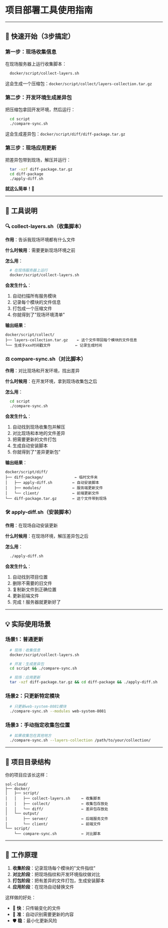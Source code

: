 # 项目部署工具使用指南

---

## 🚀 快速开始（3步搞定）

### 第一步：现场收集信息
在现场服务器上运行收集脚本：
```bash
  docker/script/collect-layers.sh
```
这会生成一个压缩包：`docker/script/collect/layers-collection.tar.gz`

### 第二步：开发环境生成差异包
把压缩包拿回开发环境，然后运行：
```bash
  cd script
  ./compare-sync.sh
```
这会生成差异包：`docker/script/diff/diff-package.tar.gz`

### 第三步：现场应用更新
把差异包带到现场，解压并运行：
```bash
  tar -xzf diff-package.tar.gz
  cd diff-package
  ./apply-diff.sh
```

**就这么简单！🎉**

---

## 📁 工具说明

### 🔍 collect-layers.sh（收集脚本）
**作用**：告诉我现场环境都有什么文件

**什么时候用**：需要更新现场环境之前

**怎么用**：
```bash
  # 在现场服务器上运行
  docker/script/collect-layers.sh
```

**会发生什么**：
1. 自动扫描所有服务模块
2. 记录每个模块的文件信息
3. 打包成一个压缩文件
4. 你就得到了"现场环境清单"

**输出结果**：
```
docker/script/collect/
├── layers-collection.tar.gz    ← 这个文件带回每个模块的文件信息
└── 生成于xxx时间戳文件           ← 记录生成时间
```

### ⚖️ compare-sync.sh（对比脚本）
**作用**：对比现场和开发环境，找出差异

**什么时候用**：在开发环境，拿到现场收集包之后

**怎么用**：
```bash
  cd script
  ./compare-sync.sh
```

**会发生什么**：
1. 自动找到现场收集包并解压
2. 对比现场和本地的文件差异
3. 把需要更新的文件打包
4. 生成自动安装脚本
5. 你就得到了"差异更新包"

**输出结果**：
```
docker/script/diff/
├── diff-package/              ← 临时文件夹
│   ├── apply-diff.sh         ← 自动安装脚本
│   ├── modules/              ← 服务端更新文件
│   └── client/               ← 前端更新文件
└── diff-package.tar.gz       ← 这个文件带到现场
```

### 🛠️ apply-diff.sh（安装脚本）
**作用**：在现场自动安装更新

**什么时候用**：在现场环境，解压差异包之后

**怎么用**：
```bash
  ./apply-diff.sh
```

**会发生什么**：
1. 自动找到项目位置
2. 删除不需要的旧文件
3. 复制新文件到正确位置
4. 更新前端文件
5. 完成！服务器就更新好了

---

## 💡 实际使用场景

### 场景1：普通更新
```bash
  # 现场：收集信息
  docker/script/collect-layers.sh

  # 开发：生成差异包
  cd script && ./compare-sync.sh

  # 现场：应用更新
  tar -xzf diff-package.tar.gz && cd diff-package && ./apply-diff.sh
```

### 场景2：只更新特定模块
```bash
  # 只更新web-system-8081模块
  ./compare-sync.sh --modules web-system-8081
```

### 场景3：手动指定收集包位置
```bash
  # 如果收集包在其他地方
  ./compare-sync.sh --layers-collection /path/to/your/collection/
```

---

## 📂 项目目录结构

你的项目应该长这样：
```
sol-cloud/
├── docker/
│   ├── script/
│   │   ├── collect-layers.sh     ← 收集脚本
│   │   ├── collect/              ← 收集包存放处
│   │   └── diff/                 ← 差异包存放处
│   └── output/
│       ├── server/               ← 后端服务文件
│       └── client/               ← 前端文件
└── script/
    └── compare-sync.sh           ← 对比脚本
```

---

## 🎯 工作原理

1. **收集阶段**：记录现场每个模块的"文件指纹"
2. **对比阶段**：把现场指纹和开发环境指纹做对比
3. **打包阶段**：把有差异的文件打包，生成安装脚本
4. **应用阶段**：在现场自动替换文件

这样做的好处：
- 🚀  **快**：只传输变化的文件
- 🎯  **准**：自动识别需要更新的内容  
- 🛡️   **稳**：最小化更新风险

